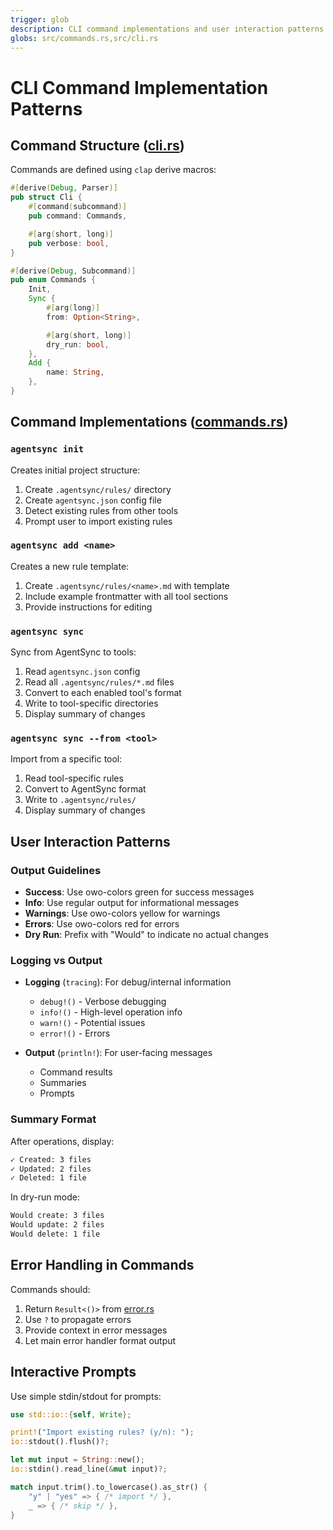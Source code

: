 ```yaml
---
trigger: glob
description: CLI command implementations and user interaction patterns
globs: src/commands.rs,src/cli.rs
---
```

# CLI Command Implementation Patterns

## Command Structure ([cli.rs](mdc:src/cli.rs))

Commands are defined using `clap` derive macros:

```rust
#[derive(Debug, Parser)]
pub struct Cli {
    #[command(subcommand)]
    pub command: Commands,

    #[arg(short, long)]
    pub verbose: bool,
}

#[derive(Debug, Subcommand)]
pub enum Commands {
    Init,
    Sync {
        #[arg(long)]
        from: Option<String>,

        #[arg(short, long)]
        dry_run: bool,
    },
    Add {
        name: String,
    },
}
```

## Command Implementations ([commands.rs](mdc:src/commands.rs))

### `agentsync init`

Creates initial project structure:

1. Create `.agentsync/rules/` directory
2. Create `agentsync.json` config file
3. Detect existing rules from other tools
4. Prompt user to import existing rules

### `agentsync add <name>`

Creates a new rule template:

1. Create `.agentsync/rules/<name>.md` with template
2. Include example frontmatter with all tool sections
3. Provide instructions for editing

### `agentsync sync`

Sync from AgentSync to tools:

1. Read `agentsync.json` config
2. Read all `.agentsync/rules/*.md` files
3. Convert to each enabled tool's format
4. Write to tool-specific directories
5. Display summary of changes

### `agentsync sync --from <tool>`

Import from a specific tool:

1. Read tool-specific rules
2. Convert to AgentSync format
3. Write to `.agentsync/rules/`
4. Display summary of changes

## User Interaction Patterns

### Output Guidelines

- **Success**: Use owo-colors green for success messages
- **Info**: Use regular output for informational messages
- **Warnings**: Use owo-colors yellow for warnings
- **Errors**: Use owo-colors red for errors
- **Dry Run**: Prefix with "Would" to indicate no actual changes

### Logging vs Output

- **Logging** (`tracing`): For debug/internal information
  - `debug!()` - Verbose debugging
  - `info!()` - High-level operation info
  - `warn!()` - Potential issues
  - `error!()` - Errors

- **Output** (`println!`): For user-facing messages
  - Command results
  - Summaries
  - Prompts

### Summary Format

After operations, display:

```bash
✓ Created: 3 files
✓ Updated: 2 files
✓ Deleted: 1 file
```

In dry-run mode:

```bash
Would create: 3 files
Would update: 2 files
Would delete: 1 file
```

## Error Handling in Commands

Commands should:

1. Return `Result<()>` from [error.rs](mdc:src/error.rs)
2. Use `?` to propagate errors
3. Provide context in error messages
4. Let main error handler format output

## Interactive Prompts

Use simple stdin/stdout for prompts:

```rust
use std::io::{self, Write};

print!("Import existing rules? (y/n): ");
io::stdout().flush()?;

let mut input = String::new();
io::stdin().read_line(&mut input)?;

match input.trim().to_lowercase().as_str() {
    "y" | "yes" => { /* import */ },
    _ => { /* skip */ },
}
```
